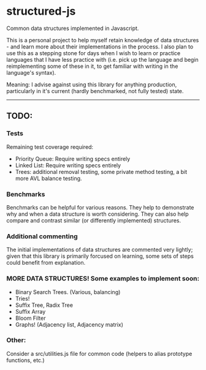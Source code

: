# structured-js
Common data structures implemented in Javascript.

This is a personal project to help myself retain knowledge of data structures - and learn more about their implementations in the process. I also plan to use this as a stepping stone for days when I wish to learn or practice languages that I have less practice with (i.e. pick up the language and begin reimplementing some of these in it, to get familiar with writing in the language's syntax).

Meaning: I advise against using this library for anything production, particularly in it's current (hardly benchmarked, not fully tested) state.

---

## TODO:

### Tests
Remaining test coverage required:

- Priority Queue: Require writing specs entirely
- Linked List: Require writing specs entirely
- Trees: additional removal testing, some private method testing, a bit more AVL balance testing.

### Benchmarks
Benchmarks can be helpful for various reasons.
They help to demonstrate why and when a data structure is worth considering.
They can also help compare and contrast similar (or differently implemented) structures.

### Additional commenting
The initial implementations of data structures are commented very lightly; given that this library is primarily forcused on learning, some sets of steps could benefit from explanation.

### MORE DATA STRUCTURES! Some examples to implement soon:
* Binary Search Trees. (Various, balancing)
* Tries!
* Suffix Tree, Radix Tree
* Suffix Array
* Bloom Filter
* Graphs! (Adjacency list, Adjacency matrix)

### Other:
Consider a src/utilities.js file for common code (helpers to alias prototype functions, etc.)